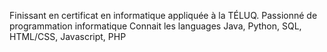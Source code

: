 Finissant en certificat en informatique appliquée à la TÉLUQ.
Passionné de programmation informatique
Connait les languages Java, Python, SQL, HTML/CSS, Javascript, PHP

